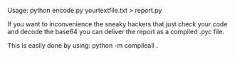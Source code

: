 Usage: python encode.py yourtextfile.txt > report.py

If you want to inconvenience the sneaky hackers that just check your code and decode the base64 you can deliver the report as a compiled .pyc file.

This is easily done by using: python -m compileall .
